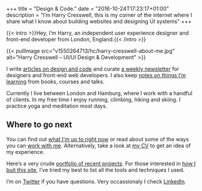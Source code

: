 +++
title = "Design & Code."
date = "2016-10-24T17:23:17+01:00"
description = "I’m Harry Cresswell, this is my corner of the internet where I share what I know about building websites and designing UI systems"
+++


{{< intro >}}Hey, I’m Harry, an independent user experience designer and front-end developer from London, England.{{< /intro >}}

{{< pullImage src="v1550264713/hc/harry-cresswell-about-me.jpg" alt="Harry Cresswell – UI/UI Design & Development" >}}

I write [articles on design and code](/articles/) and curate [a weekly newsletter](/newsletter/) for designers and front-end web developers. I also keep [notes on things I’m learning](/notes/) from books, courses and talks.

Currently I live between London and Hamburg, where I work with a handful of clients. In my free time I enjoy running, climbing, hiking and skiing. I practice yoga and meditation most days.


## Where to go next

You can find out [what I'm up to right now](/now/) or read about some of the ways you can [work with me](/how/). Alternatively, take a look at [my CV](https://harrycresswell.com/pdf/harry-cresswell-cv-april-19.pdf) to get an idea of my experience.

Here’s a very crude [portfolio of recent projects](/things/). For those interested in [how I buit this site](/build/), I’ve tried my best to list all the tools and techniques I used. 

I’m on [Twitter](https://twitter.com/harrycresswell) if you have questions. Very occassionaly I check [LinkedIn](https://uk.linkedin.com/in/harrycresswell).